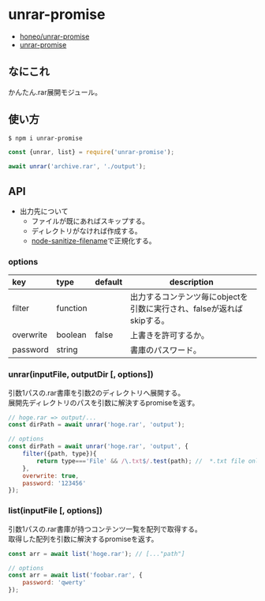 # unrar-promise
* [honeo/unrar-promise](https://github.com/honeo/unrar-promise)  
* [unrar-promise](https://www.npmjs.com/package/unrar-promise)


## なにこれ
かんたん.rar展開モジュール。


## 使い方
```sh
$ npm i unrar-promise
```
```js
const {unrar, list} = require('unrar-promise');

await unrar('archive.rar', './output');
```


## API
* 出力先について
	- ファイルが既にあればスキップする。
	- ディレクトリがなければ作成する。
	- [node-sanitize-filename](https://github.com/parshap/node-sanitize-filename)で正規化する。

### options
| key       | type     | default | description                                                           |
|:--------- |:-------- | ------- | --------------------------------------------------------------------- |
| filter    | function |         | 出力するコンテンツ毎にobjectを引数に実行され、falseが返ればskipする。 |
| overwrite | boolean  | false   | 上書きを許可するか。                                                  |
| password  | string   |         | 書庫のパスワード。                                                    |


### unrar(inputFile, outputDir [, options])
引数1パスの.rar書庫を引数2のディレクトリへ展開する。  
展開先ディレクトリのパスを引数に解決するpromiseを返す。
```js
// hoge.rar => output/...
const dirPath = await unrar('hoge.rar', 'output');

// options
const dirPath = await unrar('hoge.rar', 'output', {
	filter({path, type}){
		return type==='File' && /\.txt$/.test(path); //  *.txt file only
	},
	overwrite: true,
	password: '123456'
});
```


### list(inputFile [, options])
引数1パスの.rar書庫が持つコンテンツ一覧を配列で取得する。  
取得した配列を引数に解決するpromiseを返す。
```js
const arr = await list('hoge.rar'); // [..."path"]

// options
const arr = await list('foobar.rar', {
	password: 'qwerty'
});
```
